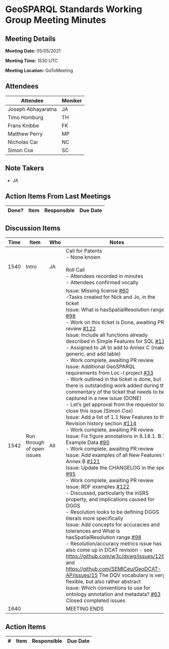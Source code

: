 # GeoSPARQL Standards Working Group Meeting Minutes
## Meeting Details
**Meeting Date:** 05/05/2021

**Meeting Time:** 1530 UTC

**Meeting Location:** GoToMeeting  

## Attendees
Attendee | Moniker |
---- | ---- |
Joseph Abhayaratna | JA |
Timo Homburg | TH |
Frans Knibbe | FK |
Matthew Perry | MP |
Nicholas Car | NC |
Simon Cox | SC |

## Note Takers
- JA

## Action Items From Last Meetings
Done? | Item | Responsible | Due Date |
---- | ---- | ---- | --- |

## Discussion Items
Time | Item | Who | Notes |
---- | ---- | ---- | ---- |
1540 | Intro | JA | Call for Patents<br>- None known<br/><br/>Roll Call<br/>- Attendees recorded in minutes<br/>- Attendees confirmed vocally |
1542 | Run through of open issues | All | Issue: Missing license [#60](https://github.com/opengeospatial/ogc-geosparql/issues/60)<br/>-Tasks created for Nick and Jo, in the ticket<br/>Issue: What is hasSpatialResolution range [#98](https://github.com/opengeospatial/ogc-geosparql/issues/98)<br/>- Work on this ticket is Done, awaiting PR review [#122](https://github.com/opengeospatial/ogc-geosparql/pull/122)<br/> Issue: Include all functions already described in Simple Features for SQL [#11](https://github.com/opengeospatial/ogc-geosparql/issues/11) <br/>- Assigned to JA to add to Annex C (make generic, and add table)<br/>- Work complete, awaiting PR review<br/>Issue: Additional GeoSPARQL requirements from Loc-I project [#33](https://github.com/opengeospatial/ogc-geosparql/issues/33) <br/>- Work outlined in the ticket is done, but there is outstanding work added during the commentary of the ticket that needs to be captured in a new issue (DONE)<br/>- Let’s get approval from the requestor to close this issue (Simon Cox)<br/>Issue: Add a list of 1.1 New Features to the Revision history section [#114](https://github.com/opengeospatial/ogc-geosparql/issues/114) <br/>- Work complete, awaiting PR review<br/> Issue: Fix figure annotations in 8.18.1. B.1 Example Data [#90](https://github.com/opengeospatial/ogc-geosparql/issues/90) <br/>- Work complete, awaiting PR review<br/>Issue: Add examples of all New Features to Annex B [#121](https://github.com/opengeospatial/ogc-geosparql/issues/121) <br/> Issue: Update the CHANGELOG in the spec [#95](https://github.com/opengeospatial/ogc-geosparql/issues/95) <br/>- Work complete, awaiting PR review<br/>Issue: RDF examples [#122](https://github.com/opengeospatial/ogc-geosparql/pull/122)<br/>- Discussed, particularly the inSRS property, and implications caused for DGGS<br/>- Resolution looks to be defining DGGS literals more specifically<br/> Issue: Add concepts for accuracies and tolerances and What is hasSpatialResolution range [#98](https://github.com/opengeospatial/ogc-geosparql/issues/98) <br/>- Resolution/accuracy metrics issue has also come up in DCAT revision - see https://github.com/w3c/dxwg/issues/1266 and https://github.com/SEMICeu/GeoDCAT-AP/issues/15 The DQV vocabulary is very flexible, but also rather abstract<br/>Issue: Which conventions to use for ontology annotation and metadata? [#63](https://github.com/opengeospatial/ogc-geosparql/issues/63) <br/> Closed completed issues |
1640 | | | MEETING ENDS |

## Action Items
\# | Item | Responsible | Due Date |
---- | ---- | ---- | ---- |
